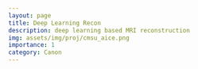 ```yaml
---
layout: page
title: Deep Learning Recon
description: deep learning based MRI reconstruction
img: assets/img/proj/cmsu_aice.png
importance: 1
category: Canon
---
```

